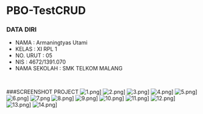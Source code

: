 # PBO-TestCRUD
### DATA DIRI
- NAMA      : Armaningtyas Utami
- KELAS     : XI RPL 1
- NO. URUT  : 05
- NIS       : 4672/1391.070
- NAMA SEKOLAH  : SMK TELKOM MALANG
<br>

###SCREENSHOT PROJECT
![1.png](https://s15.postimg.org/cqv8npbez/image.png)]
![2.png](https://s8.postimg.org/yul6w4xdh/image.png)]
![3.png](https://s28.postimg.org/y7p87ia65/image.png)]
![4.png](https://s13.postimg.org/iq5jd8wiv/image.png)]
![5.png](https://s10.postimg.org/om9r4hw55/image.png)]
![6.png](https://s15.postimg.org/3ri7dyvbv/image.png)]
![7.png](https://s24.postimg.org/ekkh35uxx/image.png)
![8.png](https://s8.postimg.org/9mzldgn2t/image.png)]
![9.png](https://s30.postimg.org/577y5ji41/image.png)]
![10.png](https://s29.postimg.org/9zsjxsabr/image.png)]
![11.png](https://s18.postimg.org/tmidkcuc9/image.png)]
![12.png](https://s30.postimg.org/jxpgh9pdd/image.png)]
![13.png](https://s14.postimg.org/prqxnrle9/image.png)]
![14.png](https://s8.postimg.org/uq8logiph/image.png)]

